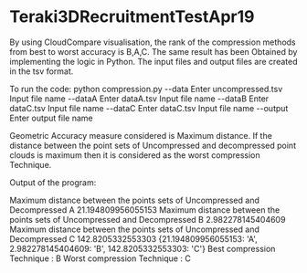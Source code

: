 # Teraki3DRecruitmentTestApr19


By using CloudCompare visualisation, the rank of the compression methods from best to worst accuracy is B,A,C.
The same result has been Obtained by implementing the logic in Python. The input files and output files are created in the tsv format.



To run the code:
python compression.py --data Enter uncompressed.tsv Input file name --dataA Enter dataA.tsv Input file name
  --dataB Enter dataC.tsv Input file name --dataC Enter dataC.tsv Input file name --output Enter output file name

Geometric Accuracy measure considered is Maximum distance. If the distance between the point sets of Uncompressed and decompressed point clouds is maximum then it is considered as the worst compression Technique.

Output of the program:

Maximum distance between the points sets of Uncompressed and Decompressed A 21.194809956055153
Maximum distance between the points sets of Uncompressed and Decompressed B 2.982278145404609
Maximum distance between the points sets of Uncompressed and Decompressed C 142.8205332553303
{21.194809956055153: 'A', 2.982278145404609: 'B', 142.8205332553303: 'C'}
Best compression Technique :  B
Worst compression Technique :  C


